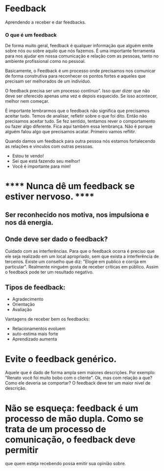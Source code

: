 # Feedback
Aprendendo a receber e dar feedbacks.

### O que é um feedback
De forma muito geral, feedback é qualquer informação que alguém emite sobre nós ou sobre aquilo que nós fazemos. É uma importante ferramenta para nos ajudar em nossa comunicação e relação com as pessoas, tanto no ambiente profissional como no pessoal.

Basicamente, o Feedback é um processo onde precisamos nos comunicar de forma construtiva para reconhecer os pontos fortes e aqueles que precisam ser melhorados de um indivíduo. 

O feedback precisa ser um processo contínuo”. Isso quer dizer que não deve ser oferecido apenas uma vez e depois esquecido. Se isso acontecer, melhor nem começar. 

É importante lembrarmos que o feedback não significa que precisamos aceitar tudo. Temos de analisar, refletir sobre o que foi dito. Então não precisamos aceitar tudo. Se fez sentido, tentamos rever o comportamento ou fazer algo diferente. Fica aqui também essa lembrança. Não é porque alguém falou algo que precisamos acatar. Primeiro vamos reflitir. 

Quando damos um feedback para outra pessoa nós estamos fortalecendo as relações e vinculos com outras pessoas.

- Estou te vendo!
- Sei que está fazendo seu melhor!
- Você é importante para mim!

# **** Nunca dê um feedback se estiver nervoso. ****

## Ser reconhecido nos motiva, nos impulsiona e nos dá energia.

## Onde deve ser dado o feedback?

Cuidado com as interferências. Para que o feedback ocorra é preciso que ele seja realizado em um local apropriado, sem que exista a interferência de terceiros.
Existe um conselho que diz: "Elogie em publico e corrija em particular". Realmente ninguém gosta de receber criticas em público. Assim o feedback pode ter um resultado negativo.

## Tipos de feedback:
- Agradecimento
- Orientação
- Avaliação

Vantagens de receber bem os feedbacks:
- Relacionamentos evoluem
- auto-estima mais forte
- Aprendizado aumenta

# Evite o feedback genérico. 
Aquele que é dado de forma ampla sem maiores descrições. Por exemplo: "Renato você foi muito bobo com o cliente". Ok, mas com relação a que? Como ele deveria se comportar? O feedback deve ter um maior nivel de descrição.

# Não se esqueça: feedback é um processo de mão dupla. Como se trata de um processo de comunicação, o feedback deve permitir 
que quem esteja recebendo possa emitir sua opinião sobre.
